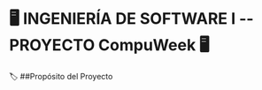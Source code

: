  #  :desktop_computer: INGENIERÍA DE SOFTWARE I --PROYECTO CompuWeek :desktop_computer: 
:label: ##Propósito del Proyecto
